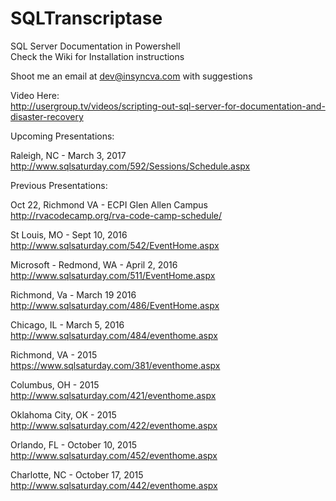 # SQLTranscriptase 
SQL Server Documentation in Powershell<br>
Check the Wiki for Installation instructions

Shoot me an email at dev@insyncva.com with suggestions

Video Here:<br>
http://usergroup.tv/videos/scripting-out-sql-server-for-documentation-and-disaster-recovery

Upcoming Presentations:

Raleigh, NC - March 3, 2017<br>
http://www.sqlsaturday.com/592/Sessions/Schedule.aspx

Previous Presentations:

Oct 22, Richmond VA - ECPI Glen Allen Campus<br>
http://rvacodecamp.org/rva-code-camp-schedule/

St Louis, MO - Sept 10, 2016<br>
http://www.sqlsaturday.com/542/EventHome.aspx

Microsoft - Redmond, WA - April 2, 2016<br>
http://www.sqlsaturday.com/511/EventHome.aspx

Richmond, Va  - March 19 2016<br>
http://www.sqlsaturday.com/486/EventHome.aspx

Chicago, IL - March 5, 2016<br>
http://www.sqlsaturday.com/484/eventhome.aspx

Richmond, VA - 2015<br>
https://www.sqlsaturday.com/381/eventhome.aspx

Columbus, OH - 2015<br>
http://www.sqlsaturday.com/421/eventhome.aspx

Oklahoma City, OK - 2015<br>
http://www.sqlsaturday.com/422/eventhome.aspx

Orlando, FL - October 10, 2015<br>
http://www.sqlsaturday.com/452/eventhome.aspx

Charlotte, NC - October 17, 2015<br>
http://www.sqlsaturday.com/442/eventhome.aspx

